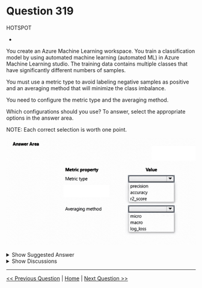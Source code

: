 # Question 319

HOTSPOT

-

You create an Azure Machine Learning workspace. You train a classification model by using automated machine learning (automated ML) in Azure Machine Learning studio. The training data contains multiple classes that have significantly different numbers of samples.

You must use a metric type to avoid labeling negative samples as positive and an averaging method that will minimize the class imbalance.

You need to configure the metric type and the averaging method.

Which configurations should you use? To answer, select the appropriate options in the answer area.

NOTE: Each correct selection is worth one point.

![Question Image](images/q319_q_image465.png)

<details>
  <summary>Show Suggested Answer</summary>

  <img src="images/q319_ans_0_image466.png" alt="Answer Image"><br>

</details>

<details>
  <summary>Show Discussions</summary>

<blockquote><p><strong>snegnik</strong> <code>(Sun 03 Dec 2023 15:54)</code> - <em>Upvotes: 5</em></p><p>I think it is correct
ChatGPT-3.5 answer 
To avoid labeling negative samples as positive and handle class imbalance, you can use the following configurations:

Metric type: Area Under the Precision-Recall Curve (AUPRC) or Average Precision Score (AP). These metrics are suitable for imbalanced classification tasks as they focus on the trade-off between precision and recall, instead of relying solely on accuracy. They are more robust when dealing with class imbalance.

Averaging method: Macro
Macro averaging calculates the metric independently for each class and then takes the average across all classes. It treats each class equally, regardless of the class distribution. It can be useful when you want to evaluate the model&#x27;s performance across all classes without bias towards the majority class.</p></blockquote>
<blockquote><p><strong>kay1101</strong> <code>(Sat 23 Nov 2024 11:51)</code> - <em>Upvotes: 1</em></p><p>Metric type: precision
Precision is the ability of a model to avoid labeling negative samples as positive.
reference:
https://learn.microsoft.com/en-us/azure/machine-learning/how-to-understand-automated-ml?view=azureml-api-2#classification-metrics

Averaging method: macro
While each averaging method has its benefits, one common consideration when selecting the appropriate method is class imbalance. If classes have different numbers of samples, it might be more informative to use a macro average where minority classes are given equal weighting to majority classes.
reference:
https://learn.microsoft.com/en-us/azure/machine-learning/how-to-understand-automated-ml?view=azureml-api-2#classification-metrics</p></blockquote>
<blockquote><p><strong>PI_Team</strong> <code>(Fri 23 Feb 2024 11:59)</code> - <em>Upvotes: 1</em></p><p>Metric Type: Precision
Averaging Method: Micro

Micro- and macro-averages (for whatever metric) will compute slightly different things, and thus their interpretation differs. A macro-average will compute the metric independently for each class and then take the average (hence treating all classes equally), whereas a micro-average will aggregate the contributions of all classes to compute the average metric. In a multi-class classification setup, micro-average is preferable if you suspect there might be class imbalance (i.e you may have many more examples of one class than of other classes).

SaM</p></blockquote>
<blockquote><p><strong>BR_CS</strong> <code>(Sat 17 Feb 2024 11:44)</code> - <em>Upvotes: 1</em></p><p>I am not sure about the averaging method. Macro just takes the mean over all classes whereas micro incorporates class contribution.</p></blockquote>

</details>

---

[<< Previous Question](question_318.md) | [Home](/index.md) | [Next Question >>](question_320.md)
